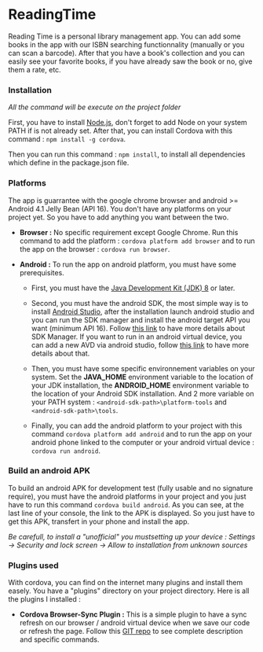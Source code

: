 # ReadingTime
Reading Time is a personal library management app. You can add some books in the app with our ISBN searching functionnality (manually or you can scan a barcode). After that you have a book's collection and you can easily see your favorite books, if you have already saw the book or no, give them a rate, etc. 


### Installation
*All the command will be execute on the project folder*

First, you have to install [Node.js](https://nodejs.org), don't forget to add Node on your system PATH if is not already set. After that, you can install Cordova with this command : `npm install -g cordova`.

Then you can run this command : `npm install`, to install all dependencies which define in the package.json file.

### Platforms
The app is guarrantee with the google chrome browser and android >= Android 4.1 Jelly Bean (API 16). You don't have any platforms on your project yet. So you have to add anything you want between the two.

- **Browser :** No specific requirement except Google Chrome. Run this command to add the platform : `cordova platform add browser` and to run the app on the browser : `cordova run browser`.
- **Android :** To run the app on android platform, you must have some prerequisites.
 
  - First, you must have the [Java Development Kit (JDK) 8](http://www.oracle.com/technetwork/java/javase/downloads/jdk8-downloads-2133151.html) or later.
  
  - Second, you must have the android SDK, the most simple way is to install [Android Studio](https://developer.android.com/studio/index.html), after the installation launch android studio and you can run the SDK manager and install the android target API you want (minimum API 16). Follow [this link](https://developer.android.com/studio/intro/update.html) to have more details about SDK Manager. If you want to run in an android virtual device, you can add a new AVD via android studio, follow [this link](https://developer.android.com/studio/run/managing-avds.html) to have more details about that.
  
  - Then, you must have some specific environnement variables on your system. Set the **JAVA_HOME** environment variable to the location of your JDK installation, the **ANDROID_HOME** environment variable to the location of your Android SDK installation. And 2 more variable on your PATH system : `<android-sdk-path>\platform-tools` and `<android-sdk-path>\tools`.
  
  - Finally, you can add the android platform to your project with this command `cordova platform add android` and to run the app on your android phone linked to the computer or your android virtual device : `cordova run android`.
  
### Build an android APK
To build an android APK for development test (fully usable and no signature require), you must have the android platforms in your project and you just have to run this command `cordova build android`. As you can see, at the last line of your console, the link to the APK is displayed. So you just have to get this APK, transfert in your phone and install the app.

*Be carefull, to install a "unofficial" you mustsetting up your device : Settings -> Security and lock screen -> Allow to installation from unknown sources*

### Plugins used
With cordova, you can find on the internet many plugins and install them easely. You have a "plugins" directory on your project directory. Here is all the plugins I installed :

- **Cordova Browser-Sync Plugin :** This is a simple plugin to have a sync refresh on our browser / android virtual device when we save our code or refresh the page. Follow this [GIT repo](https://github.com/nparashuram/cordova-plugin-browsersync) to see complete description and specific commands. 
